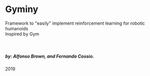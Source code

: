 # Gyminy
Framework to "easily" implement reinforcement learning for robotic humanoids<br/>
Inspired by Gym<br/>
<br/>
<br/>

##### _by: Alfonso Brown, and Fernando Cossio._ <br/>
2019
